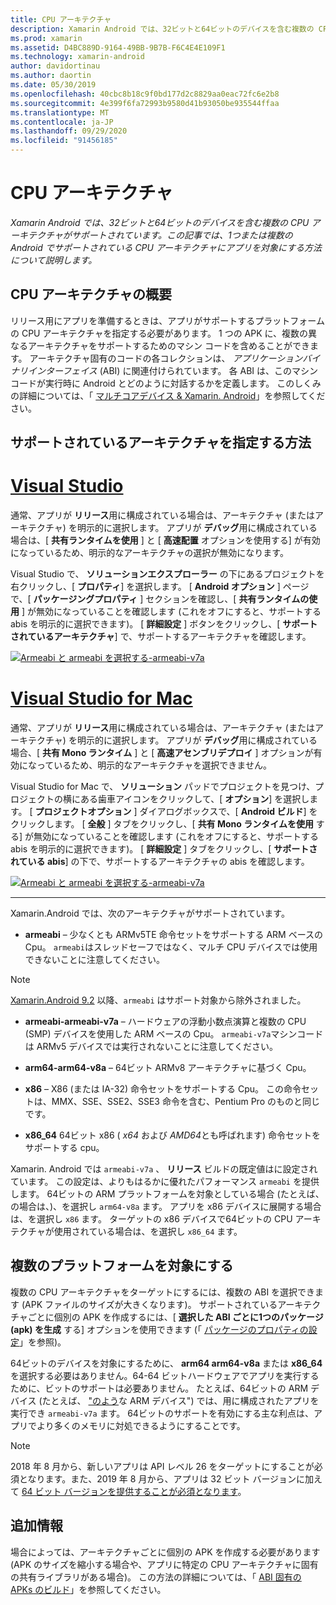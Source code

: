 ```yaml
---
title: CPU アーキテクチャ
description: Xamarin Android では、32ビットと64ビットのデバイスを含む複数の CPU アーキテクチャがサポートされています。 この記事では、1つまたは複数の Android でサポートされている CPU アーキテクチャにアプリを対象にする方法について説明します。
ms.prod: xamarin
ms.assetid: D4BC889D-9164-49BB-9B7B-F6C4E4E109F1
ms.technology: xamarin-android
author: davidortinau
ms.author: daortin
ms.date: 05/30/2019
ms.openlocfilehash: 40cbc8b18c9f0bd177d2c8829aa0eac72fc6e2b8
ms.sourcegitcommit: 4e399f6fa72993b9580d41b93050be935544ffaa
ms.translationtype: MT
ms.contentlocale: ja-JP
ms.lasthandoff: 09/29/2020
ms.locfileid: "91456185"
---
```

# <a name="cpu-architectures"></a>CPU アーキテクチャ

_Xamarin Android では、32ビットと64ビットのデバイスを含む複数の CPU アーキテクチャがサポートされています。この記事では、1つまたは複数の Android でサポートされている CPU アーキテクチャにアプリを対象にする方法について説明します。_

## <a name="cpu-architectures-overview"></a>CPU アーキテクチャの概要

リリース用にアプリを準備するときは、アプリがサポートするプラットフォームの CPU アーキテクチャを指定する必要があります。 1 つの APK に、複数の異なるアーキテクチャをサポートするためのマシン コードを含めることができます。 アーキテクチャ固有のコードの各コレクションは、 *アプリケーションバイナリインターフェイス* (ABI) に関連付けられています。 各 ABI は、このマシンコードが実行時に Android とどのように対話するかを定義します。
このしくみの詳細については、「 [マルチコアデバイス &amp; Xamarin. Android](~/android/deploy-test/multicore-devices.md)」を参照してください。

## <a name="how-to-specify-supported-architectures"></a>サポートされているアーキテクチャを指定する方法

# <a name="visual-studio"></a>[Visual Studio](#tab/windows)

通常、アプリが **リリース**用に構成されている場合は、アーキテクチャ (またはアーキテクチャ) を明示的に選択します。 アプリが **デバッグ**用に構成されている場合は、[ **共有ランタイムを使用** ] と [ **高速配置** オプションを使用する] が有効になっているため、明示的なアーキテクチャの選択が無効になります。

Visual Studio で、 **ソリューションエクスプローラー** の下にあるプロジェクトを右クリックし、[ **プロパティ**] を選択します。 [ **Android オプション** ] ページで、[ **パッケージングプロパティ** ] セクションを確認し、[ **共有ランタイムの使用** ] が無効になっていることを確認します (これをオフにすると、サポートする abis を明示的に選択できます)。 [ **詳細設定** ] ボタンをクリックし、[ **サポートされているアーキテクチャ**] で、サポートするアーキテクチャを確認します。

[![Armeabi と armeabi を選択する-armeabi-v7a](cpu-architectures-images/vs/01-abi-selections-sml.png)](cpu-architectures-images/vs/01-abi-selections.png#lightbox)

# <a name="visual-studio-for-mac"></a>[Visual Studio for Mac](#tab/macos)

通常、アプリが **リリース**用に構成されている場合は、アーキテクチャ (またはアーキテクチャ) を明示的に選択します。 アプリが **デバッグ**用に構成されている場合、[ **共有 Mono ランタイム** ] と [ **高速アセンブリデプロイ** ] オプションが有効になっているため、明示的なアーキテクチャを選択できません。

Visual Studio for Mac で、 **ソリューション** パッドでプロジェクトを見つけ、プロジェクトの横にある歯車アイコンをクリックして、[ **オプション**] を選択します。 [ **プロジェクトオプション** ] ダイアログボックスで、[ **Android ビルド**] をクリックします。 [ **全般** ] タブをクリックし、[ **共有 Mono ランタイムを使用** する] が無効になっていることを確認します (これをオフにすると、サポートする abis を明示的に選択できます)。 [ **詳細設定** ] タブをクリックし、[ **サポートされている abis**] の下で、サポートするアーキテクチャの abis を確認します。

[![Armeabi と armeabi を選択する-armeabi-v7a](cpu-architectures-images/xs/01-abi-selections-sml.png)](cpu-architectures-images/xs/01-abi-selections.png#lightbox)

-----

Xamarin.Android では、次のアーキテクチャがサポートされています。

- **armeabi** &ndash; 少なくとも ARMv5TE 命令セットをサポートする ARM ベースの Cpu。 `armeabi`はスレッドセーフではなく、マルチ CPU デバイスでは使用できないことに注意してください。

> [!NOTE]
> [Xamarin.Android 9.2](/xamarin/android/release-notes/9/9.2#removal-of-support-for-armeabi-cpu-architecture) 以降、`armeabi` はサポート対象から除外されました。

- **armeabi-armeabi-v7a** &ndash; ハードウェアの浮動小数点演算と複数の CPU (SMP) デバイスを使用した ARM ベースの Cpu。 `armeabi-v7a`マシンコードは ARMv5 デバイスでは実行されないことに注意してください。

- **arm64-arm64-v8a** &ndash; 64ビット ARMv8 アーキテクチャに基づく Cpu。

- **x86** &ndash; X86 (または IA-32) 命令セットをサポートする Cpu。 この命令セットは、MMX、SSE、SSE2、SSE3 命令を含む、Pentium Pro のものと同じです。

- **x86_64** 64ビット x86 (   *x64* および *AMD64*とも呼ばれます) 命令セットをサポートする cpu。

Xamarin. Android では `armeabi-v7a` 、 **リリース** ビルドの既定値はに設定されています。 この設定は、よりもはるかに優れたパフォーマンス `armeabi` を提供します。 64ビットの ARM プラットフォームを対象としている場合 (たとえば、の場合は、)、を選択し `arm64-v8a` ます。 アプリを x86 デバイスに展開する場合は、を選択し `x86` ます。 ターゲットの x86 デバイスで64ビットの CPU アーキテクチャが使用されている場合は、を選択し `x86_64` ます。

## <a name="targeting-multiple-platforms"></a>複数のプラットフォームを対象にする

複数の CPU アーキテクチャをターゲットにするには、複数の ABI を選択できます (APK ファイルのサイズが大きくなります)。 サポートされているアーキテクチャごとに個別の APK を作成するには、[ **選択した ABI ごとに1つのパッケージ (apk) を生成** する] オプションを使用できます (「 [パッケージのプロパティの設定](~/android/deploy-test/release-prep/index.md#Set_Packaging_Properties)」を参照)。

64ビットのデバイスを対象にするために、 **arm64 arm64-v8a** または **x86_64** を選択する必要はありません。64-64 ビットハードウェアでアプリを実行するために、ビットのサポートは必要ありません。 たとえば、64ビットの ARM デバイス (たとえば、 ["のよう](https://www.google.com/nexus/9/)な ARM デバイス") では、用に構成されたアプリを実行でき `armeabi-v7a` ます。 64ビットのサポートを有効にする主な利点は、アプリでより多くのメモリに対処できるようにすることです。

> [!NOTE]
> 2018 年 8 月から、新しいアプリは API レベル 26 をターゲットにすることが必須となります。また、2019 年 8 月から、アプリは 32 ビット バージョンに加えて [64 ビット バージョンを提供することが必須となります](https://android-developers.googleblog.com/2017/12/improving-app-security-and-performance.html)。

## <a name="additional-information"></a>追加情報

場合によっては、アーキテクチャごとに個別の APK を作成する必要があります (APK のサイズを縮小する場合や、アプリに特定の CPU アーキテクチャに固有の共有ライブラリがある場合)。
この方法の詳細については、「 [ABI 固有の APKs のビルド](~/android/deploy-test/building-apps/abi-specific-apks.md)」を参照してください。